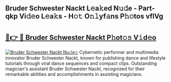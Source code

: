 ## Bruder Schwester Nackt L𝚎a𝚔ed N𝚞𝚍e - Part-qkp Vi𝚍𝚎o L𝚎a𝚔s - H𝚘𝚝 O𝚗𝚕yf𝚊ns P𝚑𝚘tos vflVg

# <h2><a href="http://kfeajz.oniu.top/?m=Bruder+Schwester+Nackt">🔗👉 🔴 Bruder Schwester Nackt P𝚑ot𝚘𝚜 V𝚒d𝚎o</a></h2>

[![Bruder Schwester Nackt Nu𝚍e𝚜](https://i.imgur.com/0qMVB7G.gif)](http://kfeajz.oniu.top/?m=Bruder+Schwester+Nackt)
Cybernetic performer and multimedia innovator Bruder Schwester Nackt, known for publishing dance and lifestyle tutorials through viral dance sequences and compact clips. Outstanding magician's assistant Bruder Schwester Nackt, recognized for their remarkable abilities and accomplishments in assisting magicians.  
